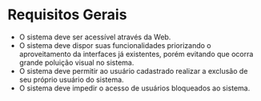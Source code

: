 # Requisitos Gerais #

  * O sistema deve ser acessível através da Web.
  * O sistema deve dispor suas funcionalidades priorizando o aproveitamento         da interfaces já existentes, porém evitando que ocorra grande poluição visual no sistema.
  * O sistema deve permitir ao usuário cadastrado realizar a exclusão de seu próprio usuário do sistema.
  * O sistema deve impedir o acesso de usuários bloqueados ao sistema.
